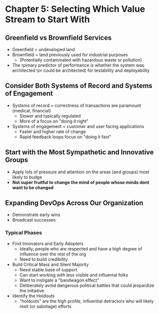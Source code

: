 # Chapter 5: Selecting Which Value Stream to Start With

## Greenfield vs Brownfield Services

* Greenfield = undeveloped land
* Brownfield = land previously used for industrial purposes
  * (Potentially contaminated with hazardous waste or pollution)
* The rpimary predictor of performance is whether the system was architected (or could be architected) for testability and deployability

## Consider Both Systems of Record and Systems of Engagement

* Systems of record = correctness of transactions are paramount (medical, financial)
  * Slower and typically regulated
  * More of a focus on "doing it right"
* Systems of engagement = customer and user facing applications
  * Faster and higher rate of change
  * Rapid feedback loops focus on "doing it fast"

## Start with the Most Sympathetic and Innovative Groups

* Apply lots of pressure and attention on the areas (and groups) most likely to budge
* **Not super fruitful to change the mind of people whose minds dont want to be changed**

## Expanding DevOps Across Our Organization

* Demonstrate early wins
* Broadcast successes

### Typical Phases

* Find Innovators and Early Adopters
  * Ideally, people who are respected and have a high degree of influence over the rest of the org
  * Need to build credibility
* Build Critical Mass and Silent Majority
  * Need stable base of support
  * Can start working with less visible and influental folks
  * Want to instigate a "bandwagon effect"
  * Deliberately avoid dangerous political battles that could jeopardize the initiative
* Identify the Holdouts
  * "holdouts" are the high profile, influential detractors who will likely resit (or sabotage) efforts
